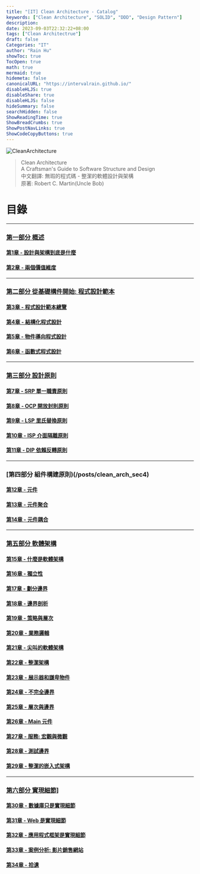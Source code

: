 ```yaml
---
title: "[IT] Clean Architecture - Catalog"
keywords: ["Clean Architecture", "SOLID", "DDD", "Design Pattern"]
description:
date: 2023-09-03T22:32:22+08:00
tags: ["Clean Architectrue"]
draft: false
Categories: "IT"
author: "Rain Hu"
showToc: true
TocOpen: true
math: true
mermaid: true
hidemeta: false
canonicalURL: "https://intervalrain.github.io/"
disableHLJS: true
disableShare: true
disableHLJS: false
hideSummary: false
searchHidden: false
ShowReadingTime: true
ShowBreadCrumbs: true
ShowPostNavLinks: true
ShowCodeCopyButtons: true
---
```

![CleanArchitecture](http://geekdaxue.co/uploads/projects/Clean-Architecture-zh/docs/cover.jpg)
> Clean Architecture  
> A Craftsman's Guide to Software Structure and Design  
> 中文翻譯: 無瑕的程式碼 - 整潔的軟體設計與架構  
> 原著: Robert C. Martin(Uncle Bob)
# 目錄
---
### [第一部分 概述](/posts/clean_arch/sec1)
#### [第1章 - 設計與架構到底是什麼](/posts/clean_arch/ch1)
#### [第2章 - 兩個價值維度](/posts/clean_arch/ch2)
---
### [第二部分 從基礎構件開始: 程式設計範本](/posts/clean_arch/sec2)
#### [第3章 - 程式設計範本總覽](/posts/clean_arch/ch3)
#### [第4章 - 結構化程式設計](/posts/clean_arch/ch4)
#### [第5章 - 物件導向程式設計](/posts/clean_arch/ch5)
#### [第6章 - 函數式程式設計](/posts/clean_arch/ch6)
---
### [第三部分 設計原則](/posts/clean_arch/sec3)
#### [第7章 - SRP 單一職責原則](/posts/clean_arch/ch7)
#### [第8章 - OCP 開放封則原則](/posts/clean_arch/ch8)
#### [第9章 - LSP 里氏替換原則](/posts/clean_arch/ch9)
#### [第10章 - ISP 介面隔離原則](/posts/clean_arch/ch10)
#### [第11章 - DIP 依賴反轉原則](/posts/clean_arch/ch11)
---
### [第四部分 組件構建原則)(/posts/clean_arch_sec4)
#### [第12章 - 元件](/posts/clean_arch_ch12)
#### [第13章 - 元件聚合](/posts/clean_arch_ch13)
#### [第14章 - 元件耦合](/posts/clean_arch_ch14)
---
### [第五部分 軟體架構](/posts/clean_arch_sec5)
#### [第15章 - 什麼是軟體架構](/posts/clean_arch_ch15)
#### [第16章 - 獨立性](/posts/clean_arch_ch16)
#### [第17章 - 劃分邊界](/posts/clean_arch_ch17)
#### [第18章 - 邊界剖析](/posts/clean_arch_ch18)
#### [第19章 - 策略與層次](/posts/clean_arch_ch19)
#### [第20章 - 業務邏輯](/posts/clean_arch_ch20)
#### [第21章 - 尖叫的軟體架構](/posts/clean_arch_ch21)
#### [第22章 - 整潔架構](/posts/clean_arch_ch22)
#### [第23章 - 展示器和謙卑物件](/posts/clean_arch_ch23)
#### [第24章 - 不完全邊界](/posts/clean_arch_ch24)
#### [第25章 - 層次與邊界](/posts/clean_arch_ch25)
#### [第26章 - Main 元件](/posts/clean_arch_ch26)
#### [第27章 - 服務: 宏觀與微觀](/posts/clean_arch_ch27)
#### [第28章 - 測試邊界](/posts/clean_arch_ch28)
#### [第29章 - 整潔的嵌入式架構](/posts/clean_arch_ch29)
---
### [第六部分 實現細節](/posts/clean_arch_sec6)]
#### [第30章 - 數據庫只是實現細節](/posts/clean_arch_ch30)
#### [第31章 - Web 是實現細節](/posts/clean_arch_ch31)
#### [第32章 - 應用程式框架是實現細節](/posts/clean_arch_ch32)
#### [第33章 - 案例分析: 影片銷售網站](/posts/clean_arch_ch33)
#### [第34章 - 拾遺](/posts/clean_arch_ch34)